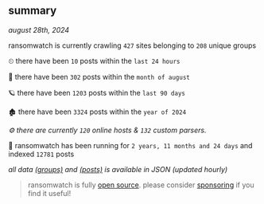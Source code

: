 
## summary
_august 28th, 2024_

ransomwatch is currently crawling `427` sites belonging to `208` unique groups

⏲ there have been `10` posts within the `last 24 hours`

🦈 there have been `302` posts within the `month of august`

🪐 there have been `1203` posts within the `last 90 days`

🏚 there have been `3324` posts within the `year of 2024`

_⚙️ there are currently `120` online hosts & `132` custom parsers._

🦕 ransomwatch has been running for `2 years, 11 months and 24 days` and indexed `12781` posts

_all data  [(groups)](http://ransomwhat.telemetry.ltd/groups) and [(posts)](http://ransomwhat.telemetry.ltd/posts) is available in JSON (updated hourly)_

> ransomwatch is fully [open source](https://github.com/joshhighet/ransomwatch#ransomwatch--). please consider [sponsoring](https://github.com/sponsors/joshhighet) if you find it useful!
